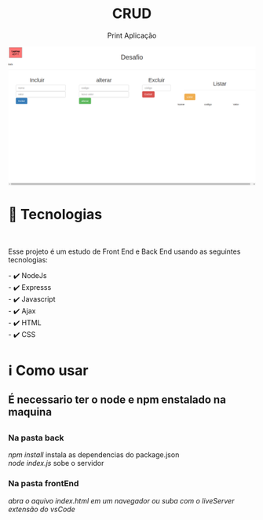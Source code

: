 <div align="center" >
  <h1 align="center" >  
     CRUD</h1> 
  
  <p>Print Aplicação</p>
 <img src="./assets/cap.png" style="max-with:500px"/>
</div>

<div>

<h1>🚀 Tecnologias</h1>
</br>
<p>Esse projeto é um estudo de Front End e Back End usando as seguintes tecnologias:</p>
<span>
- ✔️ NodeJs </br>
-  ✔️ Expresss </br>
- ✔️ Javascript </br>
- ✔️ Ajax </br>
- ✔️ HTML </br>
- ✔️ CSS </br>
</span>
</div>

 
<div>
<h1>ℹ️ Como usar</h1>
<h2>É necessario ter o node e npm enstalado na maquina<h2>
<h3>Na pasta back</h3>
<i>npm install</i> <span> instala as dependencias do package.json </span> <br>
<i>node index.js</i> <span> sobe o servidor </span> 

<h3>Na pasta frontEnd</h3>
<i>abra o aquivo index.html em um navegador ou suba com o liveServer extensão do vsCode</i>



